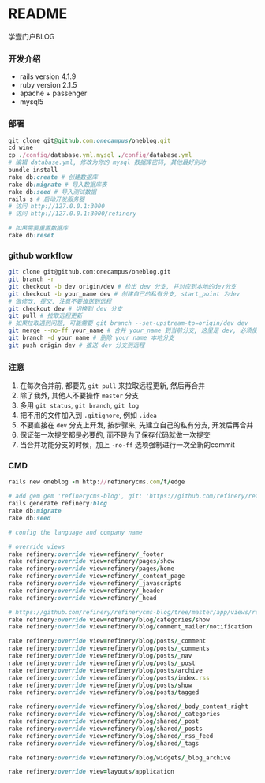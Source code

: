 # README #

学壹门户BLOG

### 开发介绍 ###

* rails version 4.1.9
* ruby version 2.1.5
* apache + passenger
* mysql5

### 部署 ###

```ruby
git clone git@github.com:onecampus/oneblog.git
cd wine
cp ./config/database.yml.mysql ./config/database.yml
# 编辑 database.yml, 修改为你的 mysql 数据库密码, 其他最好别动
bundle install
rake db:create # 创建数据库
rake db:migrate # 导入数据库表
rake db:seed # 导入测试数据
rails s # 启动开发服务器
# 访问 http://127.0.0.1:3000
# 访问 http://127.0.0.1:3000/refinery

# 如果需要重置数据库
rake db:reset
```

### github workflow

```bash
git clone git@github.com:onecampus/oneblog.git
git branch -r
git checkout -b dev origin/dev # 检出 dev 分支, 并对应到本地的dev分支
git checkout -b your_name dev # 创建自己的私有分支, start_point 为dev
# 做修改, 提交, 注意不要推送到远程
git checkout dev # 切换到 dev 分支
git pull # 拉取远程更新
# 如果拉取遇到问题, 可能需要 git branch --set-upstream-to=origin/dev dev
git merge --no-ff your_name # 合并 your_name 到当前分支, 这里是 dev, 必须使用 --no-ff
git branch -d your_name # 删除 your_name 本地分支
git push origin dev # 推送 dev 分支到远程
```

### 注意

1. 在每次合并前, 都要先 `git pull` 来拉取远程更新, 然后再合并
2. 除了我外, 其他人不要操作 `master` 分支
3. 多用 `git status`, `git branch`, `git log`
4. 把不用的文件加入到 `.gitignore`, 例如 `.idea`
5. 不要直接在 `dev` 分支上开发, 按步骤来, 先建立自己的私有分支, 开发后再合并
6. 保证每一次提交都是必要的, 而不是为了保存代码就做一次提交
7. 当合并功能分支的时候，加上 `-no-ff` 选项强制进行一次全新的commit

### CMD

```ruby
rails new oneblog -m http://refinerycms.com/t/edge

# add gem gem 'refinerycms-blog', git: 'https://github.com/refinery/refinerycms-blog', branch: 'master'
rails generate refinery:blog
rake db:migrate
rake db:seed

# config the language and company name

# override views
rake refinery:override view=refinery/_footer
rake refinery:override view=refinery/pages/show
rake refinery:override view=refinery/pages/home
rake refinery:override view=refinery/_content_page
rake refinery:override view=refinery/_javascripts
rake refinery:override view=refinery/_header
rake refinery:override view=refinery/_head

# https://github.com/refinery/refinerycms-blog/tree/master/app/views/refinery/blog
rake refinery:override view=refinery/blog/categories/show
rake refinery:override view=refinery/blog/comment_mailer/notification

rake refinery:override view=refinery/blog/posts/_comment
rake refinery:override view=refinery/blog/posts/_comments
rake refinery:override view=refinery/blog/posts/_nav
rake refinery:override view=refinery/blog/posts/_post
rake refinery:override view=refinery/blog/posts/archive
rake refinery:override view=refinery/blog/posts/index.rss
rake refinery:override view=refinery/blog/posts/show
rake refinery:override view=refinery/blog/posts/tagged

rake refinery:override view=refinery/blog/shared/_body_content_right
rake refinery:override view=refinery/blog/shared/_categories
rake refinery:override view=refinery/blog/shared/_post
rake refinery:override view=refinery/blog/shared/_posts
rake refinery:override view=refinery/blog/shared/_rss_feed
rake refinery:override view=refinery/blog/shared/_tags

rake refinery:override view=refinery/blog/widgets/_blog_archive

rake refinery:override view=layouts/application
```
